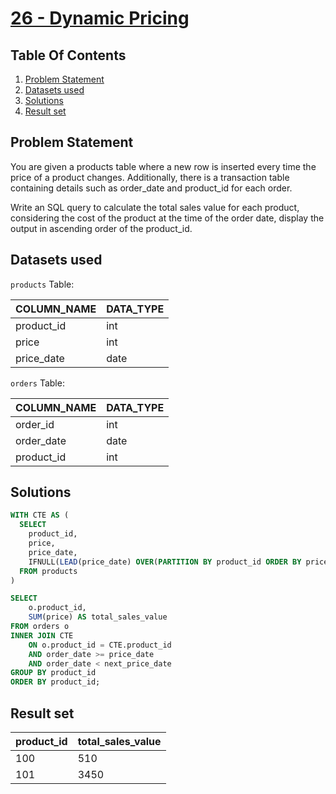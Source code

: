 # [26 - Dynamic Pricing](https://www.namastesql.com/coding-problem/26-dynamic-pricing)

## Table Of Contents
1. [Problem Statement](#problem-statement)
2. [Datasets used](#datasets-used)
3. [Solutions](#solutions)
4. [Result set](#result-set)

## Problem Statement

You are given a products table where a new row is inserted every time the price of a product changes. Additionally, there is a transaction table containing details such as order_date and product_id for each order.

Write an SQL query to calculate the total sales value for each product, considering the cost of the product at the time of the order date, display the output in ascending order of the product_id.

## Datasets used

```products``` Table:

| COLUMN_NAME | DATA_TYPE |
| ----------- | --------- |
| product_id  | int       |
| price       | int       |
| price_date  | date      |

```orders``` Table:

| COLUMN_NAME | DATA_TYPE |
| ----------- | --------- |
| order_id    | int       |
| order_date  | date      |
| product_id  | int       |

## Solutions

```sql
WITH CTE AS (
  SELECT
    product_id,
    price,
    price_date,
    IFNULL(LEAD(price_date) OVER(PARTITION BY product_id ORDER BY price_date), CURRENT_DATE()) AS next_price_date
  FROM products
)

SELECT 
	o.product_id,
    SUM(price) AS total_sales_value
FROM orders o
INNER JOIN CTE
	ON o.product_id = CTE.product_id
   	AND order_date >= price_date 
    AND order_date < next_price_date
GROUP BY product_id
ORDER BY product_id;
```

## Result set

| product_id | total_sales_value |
| ---------- | ----------------- |
|        100 |               510 |
|        101 |              3450 |